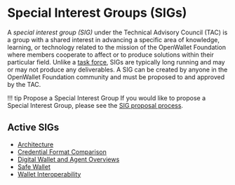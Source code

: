 # Special Interest Groups (SIGs)

A _special interest group (SIG)_ under the Technical Advisory Council (TAC) is a group with a shared interest in advancing a specific area of knowledge, learning, or technology related to the mission of the OpenWallet Foundation where members cooperate to affect or to produce solutions within their particular field. Unlike a [task force](../task-forces/index.md), SIGs are typically long running and may or may not produce any deliverables. A SIG can be created by anyone in the OpenWallet Foundation community and must be proposed to and approved by the TAC.

!!! tip Propose a Special Interest Group
    If you would like to propose a Special Interest Group, please see the [SIG proposal process](../governance/special-interest-group-process.md).

## Active SIGs

* [Architecture](./architecture.md)
* [Credential Format Comparison](./credential-format-comparison.md)
* [Digital Wallet and Agent Overviews](digital-wallet-and-agent-overviews.md)
* [Safe Wallet](./safe-wallet.md)
* [Wallet Interoperability](./wallet-interoperability.md)
